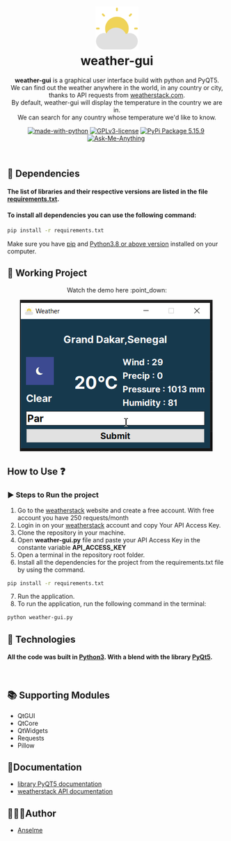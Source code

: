 <h1 align="center">
<img src="./src/weather.svg" width="100px"/><br/>
weather-gui
</h1>
<p align="center"><b>weather-gui</b> is a graphical user interface build with python and PyQT5.<br>We can find out the weather anywhere in the world, in any country or city, thanks to API requests from <a href="https://weatherstack.com/">weatherstack.com</a>.<br> By default, weather-gui will display the temperature in the country we are in.<br> We can search for any country whose temperature we'd like to know.</p>

<p align="center"><a href="https://www.python.org/" target="_blank"><img src="https://img.shields.io/badge/Made%20with-Python-yellow.svg" alt="made-with-python" /></a>&nbsp;<a href="http://perso.crans.org/besson/LICENSE.html" target="_blank"><img src="https://img.shields.io/badge/License-GPLv3-blue.svg" alt="GPLv3-license" /></a>&nbsp;<a href="https://pypi.org/project/PyQt5/" target="_blank"><img src="https://img.shields.io/badge/PyQt5-v5.15.9%20-brightgreen" alt="PyPi Package 5.15.9" /></a>&nbsp;<a href="https://github.com/ANSELME-TIC" target="_blank"><img src="https://img.shields.io/badge/Ask%20Me-Anything-1abc9c.svg" alt="Ask-Me-Anything" /></a>&nbsp;</p>

<br>

## 🔨 Dependencies
#### The list of libraries and their respective versions are listed in the file [requirements.txt](requirements.txt).
#### To install all dependencies you can use the following command:
```bash
pip install -r requirements.txt
```
Make sure you have [pip](https://pypi.org/project/pip/) and [Python3.8 or above version](https://www.python.org/) installed on your computer.

## :construction: Working Project
<p align="center"> Watch the demo here :point_down:</p>
<p align="center"><img src="./src/weather-demo.gif" alt="demo" />&nbsp;</p>

## How to Use :question:

### :arrow_forward: Steps to Run the project
1. Go to the [weatherstack](https://weatherstack.com/) website and create a free account. With free account you have 250 requests/month
2. Login in on your [weatherstack](https://weatherstack.com/) account and copy Your API Access Key.
3. Clone the repository in your machine.
4. Open <b>weather-gui.py</b> file and paste your API Access Key in the constante variable <b>API_ACCESS_KEY</b>
5. Open a terminal in the repository root folder.
6. Install all the dependencies for the project from the requirements.txt file by using the command. 
```bash
pip install -r requirements.txt
```
7. Run the application.
8. To run the application, run the following command in the terminal:
```bash
python weather-gui.py
```

## 🚀 Technologies
#### All the code was built in [Python3](https://www.python.org/). With a blend with the library [PyQt5](https://pypi.org/project/PyQt5/).

<br>

## :books: Supporting Modules
- QtGUI
- QtCore
- QtWidgets
- Requests
- Pillow

## 📙Documentation
- [library PyQT5 documentation](https://www.riverbankcomputing.com/static/Docs/PyQt5/)
- [weatherstack API documentation](https://weatherstack.com/documentation)
  
## 👨🏾‍💻Author
- [Anselme](https://github.com/ANSELME-TIC)
